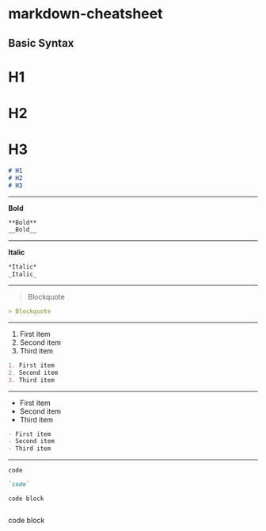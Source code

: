 # markdown-cheatsheet


## Basic Syntax

# H1 

# H2 

# H3

```markdown
# H1
# H2
# H3
```

---

**Bold**

```markdown
**Bold** 
__Bold__
```
---

**Italic**

```markdown
*Italic* 
_Italic_
```
---

> Blockquote

```markdown
> Blockquote
```
---

1. First item
2. Second item
3. Third item

```markdown
1. First item
2. Second item
3. Third item
```

---


- First item
- Second item
- Third item

```markdown
- First item
- Second item
- Third item
```

---

`code`

```markdown
`code`
```

```
code block
```

```markdown
```
code block
```
```

